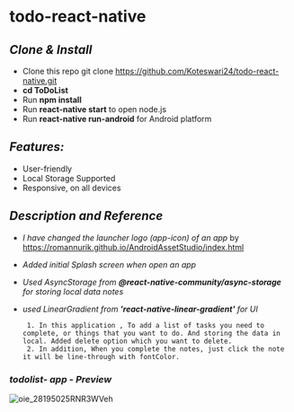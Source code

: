 # todo-react-native

## *Clone & Install*

 * Clone this repo git clone https://github.com/Koteswari24/todo-react-native.git
 * **cd ToDoList**
 * Run **npm install**
 * Run **react-native start** to open node.js
 * Run **react-native run-android** for Android platform

## *Features:*

* User-friendly
* Local Storage Supported
* Responsive, on all devices         

## *Description and Reference*

  *  *I have changed the launcher logo (app-icon) of an app* by https://romannurik.github.io/AndroidAssetStudio/index.html
  *  *Added initial Splash screen when open an app*
  *  *Used AsyncStorage from **@react-native-community/async-storage** for storing local data notes*
  *  *used LinearGradient from **'react-native-linear-gradient'** for UI*
            
          1. In this application , To add a list of tasks you need to complete, or things that you want to do. And storing the data in local. Added delete option which you want to delete. 
          2. In addition, When you complete the notes, just click the note it will be line-through with fontColor.

### *todolist- app - Preview*

![oie_28195025RNR3WVeh](https://user-images.githubusercontent.com/86313518/123681570-9cdea480-d867-11eb-930b-d1f4f6198ab7.jpg)
